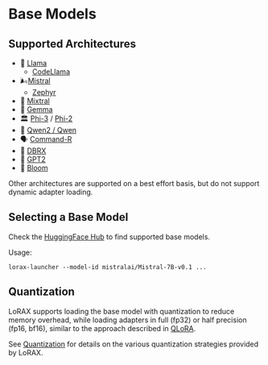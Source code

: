# Base Models

## Supported Architectures

- 🦙 [Llama](https://huggingface.co/meta-llama)
    - [CodeLlama](https://huggingface.co/codellama)
- 🌬️[Mistral](https://huggingface.co/mistralai)
    - [Zephyr](https://huggingface.co/HuggingFaceH4/zephyr-7b-beta)
- 🔄 [Mixtral](https://huggingface.co/mistralai/Mixtral-8x7B-v0.1)
- 💎 [Gemma](https://blog.google/technology/developers/gemma-open-models/)
- 🏛️ [Phi-3](https://azure.microsoft.com/en-us/blog/introducing-phi-3-redefining-whats-possible-with-slms/) / [Phi-2](https://huggingface.co/microsoft/phi-2)
- 🔮 [Qwen2 / Qwen](https://huggingface.co/Qwen)
- 🗣️ [Command-R](https://docs.cohere.com/docs/command-r)
- 🧱 [DBRX](https://www.databricks.com/blog/introducing-dbrx-new-state-art-open-llm)
- 🤖 [GPT2](https://huggingface.co/gpt2)
- 🌸 [Bloom](https://huggingface.co/bigscience/bloom)

Other architectures are supported on a best effort basis, but do not support dynamic adapter loading.

## Selecting a Base Model

Check the [HuggingFace Hub](https://huggingface.co/models?pipeline_tag=text-generation&sort=downloads) to find supported base models.

Usage:

```shell
lorax-launcher --model-id mistralai/Mistral-7B-v0.1 ...
```

## Quantization

LoRAX supports loading the base model with quantization to reduce memory overhead, while loading adapters in
full (fp32) or half precision (fp16, bf16), similar to the approach described in [QLoRA](https://arxiv.org/abs/2305.14314).

See [Quantization](../guides/quantization.md) for details on the various quantization strategies provided by LoRAX.
